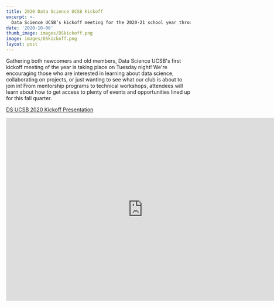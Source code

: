 ```yaml
---
title: 2020 Data Science UCSB Kickoff
excerpt: >-
  Data Science UCSB’s kickoff meeting for the 2020-21 school year through Zoom!
date: '2020-10-06'
thumb_image: images/DSkickoff.png
image: images/DSkickoff.png
layout: post
---
```

Gathering both newcomers and old members, Data Science UCSB's first kickoff meeting of the year is taking place on Tuesday night! We're encouraging those who are interested in learning about data science, collaborating on projects, or just wanting to see what our club is about to join in! From mentorship programs to technical workshops, attendees will learn about how to get access to plenty of events and opportunities lined up for this fall quarter.

[DS UCSB 2020 Kickoff Presentation](https://docs.google.com/presentation/d/13i1_5vF3XK4g-ljJU_EWcdRDkBX8IveID9scJTDiPhE/present?slide=id.g646221db99_1_310 "Kickoff")

<iframe src="https://docs.google.com/presentation/d/13i1_5vF3XK4g-ljJU_EWcdRDkBX8IveID9scJTDiPhE/present?slide=id.g646221db99_1_310" width="745" height="500" frameborder="0" marginheight="0" marginwidth="0">Loading…</iframe>
